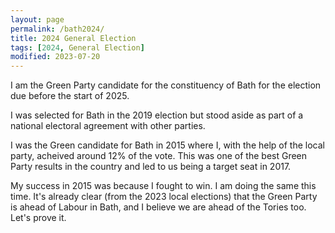 ```yaml
---
layout: page
permalink: /bath2024/
title: 2024 General Election
tags: [2024, General Election]
modified: 2023-07-20
---
```


I am the Green Party candidate for the constituency of Bath for the election due before the start of 2025.

I was selected for Bath in the 2019 election but stood aside as part of a national electoral agreement with other parties.

I was the Green candidate for Bath in 2015 where I, with the help of the local party, acheived around 12% of the vote. This was one of the best Green Party results in the country and led to us being a target seat in 2017.

My success in 2015 was because I fought to win. I am doing the same this time. It's already clear (from the 2023 local elections) that the Green Party is ahead of Labour in Bath, and I believe we are ahead of the Tories too. Let's prove it.

